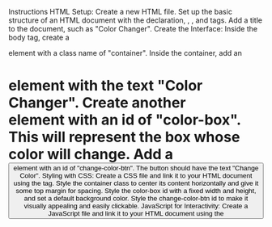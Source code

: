 Instructions
HTML Setup:
Create a new HTML file.
Set up the basic structure of an HTML document with the <!DOCTYPE html> declaration, <html>, <head>, and <body> tags.
Add a title to the document, such as "Color Changer".
Create the Interface:
Inside the body tag, create a <div> element with a class name of "container".
Inside the container, add an <h1> element with the text "Color Changer".
Create another <div> element with an id of "color-box". This will represent the box whose color will change.
Add a <button> element with an id of "change-color-btn". The button should have the text "Change Color".
Styling with CSS:
Create a CSS file and link it to your HTML document using the <link> tag.
Style the container class to center its content horizontally and give it some top margin for spacing.
Style the color-box id with a fixed width and height, and set a default background color.
Style the change-color-btn id to make it visually appealing and easily clickable.
JavaScript for Interactivity:
Create a JavaScript file and link it to your HTML document using the <script> tag.
Write JavaScript code to wait for the DOM content to be loaded using DOMContentLoaded event.
Inside the event handler, select the color-box and change-color-btn elements using document.getElementById().
Implement a function, let's call it getRandomColor(), which generates a random color. You may use hexadecimal or RGB values.
Add an event listener to the change-color-btn element. When clicked, the event listener should trigger a function that changes the background color of the color-box to a random color generated by the getRandomColor() function.
